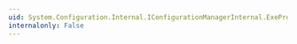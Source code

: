 ```yaml
---
uid: System.Configuration.Internal.IConfigurationManagerInternal.ExeProductVersion
internalonly: False
---
```

